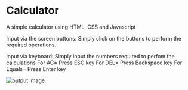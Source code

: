 # Calculator
A simple calculator using HTML, CSS and Javascript

Input via the screen buttons:
  Simply click on the buttons to perform the required operations.

Input via keyboard:
  Simply input the numbers required to perfom the calculations
  For AC= Press ESC key
  For DEL= Press Backspace key
  For Equals= Press Enter key

  
![output image](https://github.com/Jasmineb1/Calculator/assets/63485374/8a68278b-881e-47a5-b924-74f0b84930c3)
